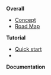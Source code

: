 
<strong>Overall</strong>

* [Concept]()
* [Road Map]()


<strong>Tutorial</strong>

* [Quick start]()
* []()


<strong>Documentation</strong>

